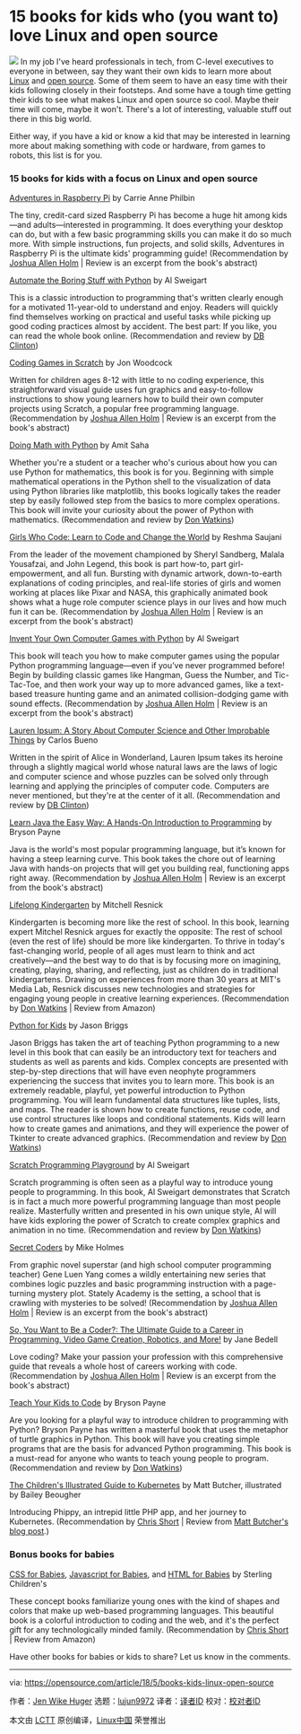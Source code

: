 15 books for kids who (you want to) love Linux and open source
======

![](https://opensource.com/sites/default/files/styles/image-full-size/public/lead-images/books_library_reading_list.jpg?itok=O3GvU1gH)
In my job I've heard professionals in tech, from C-level executives to everyone in between, say they want their own kids to learn more about [Linux][1] and [open source][2]. Some of them seem to have an easy time with their kids following closely in their footsteps. And some have a tough time getting their kids to see what makes Linux and open source so cool. Maybe their time will come, maybe it won't. There's a lot of interesting, valuable stuff out there in this big world.

Either way, if you have a kid or know a kid that may be interested in learning more about making something with code or hardware, from games to robots, this list is for you.

### 15 books for kids with a focus on Linux and open source

[Adventures in Raspberry Pi][3] by Carrie Anne Philbin

The tiny, credit-card sized Raspberry Pi has become a huge hit among kids—and adults—interested in programming. It does everything your desktop can do, but with a few basic programming skills you can make it do so much more. With simple instructions, fun projects, and solid skills, Adventures in Raspberry Pi is the ultimate kids' programming guide! (Recommendation by [Joshua Allen Holm][4] | Review is an excerpt from the book's abstract)

[Automate the Boring Stuff with Python][5] by Al Sweigart

This is a classic introduction to programming that's written clearly enough for a motivated 11-year-old to understand and enjoy. Readers will quickly find themselves working on practical and useful tasks while picking up good coding practices almost by accident. The best part: If you like, you can read the whole book online. (Recommendation and review by [DB Clinton][6])

[Coding Games in Scratch][7] by Jon Woodcock

Written for children ages 8-12 with little to no coding experience, this straightforward visual guide uses fun graphics and easy-to-follow instructions to show young learners how to build their own computer projects using Scratch, a popular free programming language. (Recommendation by [Joshua Allen Holm][4] | Review is an excerpt from the book's abstract)

[Doing Math with Python][8] by Amit Saha

Whether you're a student or a teacher who's curious about how you can use Python for mathematics, this book is for you. Beginning with simple mathematical operations in the Python shell to the visualization of data using Python libraries like matplotlib, this books logically takes the reader step by easily followed step from the basics to more complex operations. This book will invite your curiosity about the power of Python with mathematics. (Recommendation and review by [Don Watkins][9])

[Girls Who Code: Learn to Code and Change the World][10] by Reshma Saujani

From the leader of the movement championed by Sheryl Sandberg, Malala Yousafzai, and John Legend, this book is part how-to, part girl-empowerment, and all fun. Bursting with dynamic artwork, down-to-earth explanations of coding principles, and real-life stories of girls and women working at places like Pixar and NASA, this graphically animated book shows what a huge role computer science plays in our lives and how much fun it can be. (Recommendation by [Joshua Allen Holm][4] | Review is an excerpt from the book's abstract)

[Invent Your Own Computer Games with Python][11] by Al Sweigart

This book will teach you how to make computer games using the popular Python programming language—even if you’ve never programmed before! Begin by building classic games like Hangman, Guess the Number, and Tic-Tac-Toe, and then work your way up to more advanced games, like a text-based treasure hunting game and an animated collision-dodging game with sound effects. (Recommendation by [Joshua Allen Holm][4] | Review is an excerpt from the book's abstract)

[Lauren Ipsum: A Story About Computer Science and Other Improbable Things][12] by Carlos Bueno

Written in the spirit of Alice in Wonderland, Lauren Ipsum takes its heroine through a slightly magical world whose natural laws are the laws of logic and computer science and whose puzzles can be solved only through learning and applying the principles of computer code. Computers are never mentioned, but they're at the center of it all. (Recommendation and review by [DB Clinton][6])

[Learn Java the Easy Way: A Hands-On Introduction to Programming][13] by Bryson Payne

Java is the world's most popular programming language, but it’s known for having a steep learning curve. This book takes the chore out of learning Java with hands-on projects that will get you building real, functioning apps right away. (Recommendation by [Joshua Allen Holm][4] | Review is an excerpt from the book's abstract)

[Lifelong Kindergarten][14] by Mitchell Resnick

Kindergarten is becoming more like the rest of school. In this book, learning expert Mitchel Resnick argues for exactly the opposite: The rest of school (even the rest of life) should be more like kindergarten. To thrive in today's fast-changing world, people of all ages must learn to think and act creatively―and the best way to do that is by focusing more on imagining, creating, playing, sharing, and reflecting, just as children do in traditional kindergartens. Drawing on experiences from more than 30 years at MIT's Media Lab, Resnick discusses new technologies and strategies for engaging young people in creative learning experiences. (Recommendation by [Don Watkins][9] | Review from Amazon)

[Python for Kids][15] by Jason Briggs

Jason Briggs has taken the art of teaching Python programming to a new level in this book that can easily be an introductory text for teachers and students as well as parents and kids. Complex concepts are presented with step-by-step directions that will have even neophyte programmers experiencing the success that invites you to learn more. This book is an extremely readable, playful, yet powerful introduction to Python programming. You will learn fundamental data structures like tuples, lists, and maps. The reader is shown how to create functions, reuse code, and use control structures like loops and conditional statements. Kids will learn how to create games and animations, and they will experience the power of Tkinter to create advanced graphics. (Recommendation and review by [Don Watkins][9])

[Scratch Programming Playground][16] by Al Sweigart

Scratch programming is often seen as a playful way to introduce young people to programming. In this book, Al Sweigart demonstrates that Scratch is in fact a much more powerful programming language than most people realize. Masterfully written and presented in his own unique style, Al will have kids exploring the power of Scratch to create complex graphics and animation in no time. (Recommendation and review by [Don Watkins][9])

[Secret Coders][17] by Mike Holmes

From graphic novel superstar (and high school computer programming teacher) Gene Luen Yang comes a wildly entertaining new series that combines logic puzzles and basic programming instruction with a page-turning mystery plot. Stately Academy is the setting, a school that is crawling with mysteries to be solved! (Recommendation by [Joshua Allen Holm][4] | Review is an excerpt from the book's abstract)

[So, You Want to Be a Coder?: The Ultimate Guide to a Career in Programming, Video Game Creation, Robotics, and More!][18] by Jane Bedell

Love coding? Make your passion your profession with this comprehensive guide that reveals a whole host of careers working with code. (Recommendation by [Joshua Allen Holm][4] | Review is an excerpt from the book's abstract)

[Teach Your Kids to Code][19] by Bryson Payne

Are you looking for a playful way to introduce children to programming with Python? Bryson Payne has written a masterful book that uses the metaphor of turtle graphics in Python. This book will have you creating simple programs that are the basis for advanced Python programming. This book is a must-read for anyone who wants to teach young people to program. (Recommendation and review by [Don Watkins][9])

[The Children's Illustrated Guide to Kubernetes][20] by Matt Butcher, illustrated by Bailey Beougher

Introducing Phippy, an intrepid little PHP app, and her journey to Kubernetes. (Recommendation by [Chris Short][21] | Review from [Matt Butcher's blog post][20].)

### Bonus books for babies

[CSS for Babies][22], [Javascript for Babies][23], and [HTML for Babies][24] by Sterling Children's

These concept books familiarize young ones with the kind of shapes and colors that make up web-based programming languages. This beautiful book is a colorful introduction to coding and the web, and it's the perfect gift for any technologically minded family. (Recommendation by [Chris Short][21] | Review from Amazon)

Have other books for babies or kids to share? Let us know in the comments.

--------------------------------------------------------------------------------

via: https://opensource.com/article/18/5/books-kids-linux-open-source

作者：[Jen Wike Huger][a]
选题：[lujun9972](https://github.com/lujun9972)
译者：[译者ID](https://github.com/译者ID)
校对：[校对者ID](https://github.com/校对者ID)

本文由 [LCTT](https://github.com/LCTT/TranslateProject) 原创编译，[Linux中国](https://linux.cn/) 荣誉推出

[a]:https://opensource.com/users/remyd
[1]:https://opensource.com/resources/linux
[2]:https://opensource.com/article/18/3/what-open-source-programming
[3]:https://www.amazon.com/Adventures-Raspberry-Carrie-Anne-Philbin/dp/1119046025
[4]:https://opensource.com/users/holmja
[5]:https://automatetheboringstuff.com/
[6]:https://opensource.com/users/dbclinton
[7]:https://www.goodreads.com/book/show/25733628-coding-games-in-scratch
[8]:https://nostarch.com/doingmathwithpython
[9]:https://opensource.com/users/don-watkins
[10]:https://www.amazon.com/Girls-Who-Code-Learn-Change/dp/042528753X
[11]:http://inventwithpython.com/invent4thed/
[12]:https://www.amazon.com/gp/product/1593275749/ref=as_li_tl?ie=UTF8&tag=projemun-20&camp=1789&creative=9325&linkCode=as2&creativeASIN=1593275749&linkId=e05e1f12176c4959cc1aa1a050908c4a
[13]:https://nostarch.com/learnjava
[14]:http://lifelongkindergarten.net/
[15]:https://nostarch.com/pythonforkids
[16]:https://nostarch.com/scratchplayground
[17]:http://www.secret-coders.com/
[18]:https://www.amazon.com/So-You-Want-Coder-Programming/dp/1582705798?tag=ad-backfill-amzn-no-or-one-good-20
[19]:https://opensource.com/education/15/9/review-bryson-payne-teach-your-kids-code
[20]:https://deis.com/blog/2016/kubernetes-illustrated-guide/
[21]:https://opensource.com/users/chrisshort
[22]:https://www.amazon.com/CSS-Babies-Code-Sterling-Childrens/dp/1454921560/
[23]:https://www.amazon.com/Javascript-Babies-Code-Sterling-Childrens/dp/1454921579/
[24]:https://www.amazon.com/HTML-Babies-Code-Sterling-Childrens/dp/1454921552
